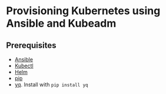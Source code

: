 # Provisioning Kubernetes using Ansible and Kubeadm

## Prerequisites

- [Ansible](https://www.ansible.com/)
- [Kubectl](https://kubernetes.io/docs/tasks/tools/install-kubectl/)
- [Helm](https://helm.sh/docs/using_helm/#installing-helm)
- [pip](https://pypi.org/project/pip/)
- [yq](https://yq.readthedocs.io/en/latest/). Install with `pip install yq`
